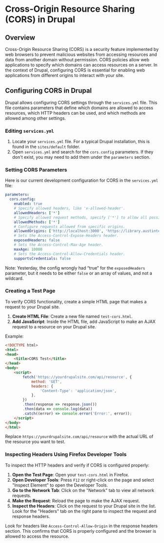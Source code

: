 
# Cross-Origin Resource Sharing (CORS) in Drupal

## Overview

Cross-Origin Resource Sharing (CORS) is a security feature implemented by web browsers to prevent malicious websites from accessing resources and data from another domain without permission. CORS policies allow web applications to specify which domains can access resources on a server. In the context of Drupal, configuring CORS is essential for enabling web applications from different origins to interact with your site.

## Configuring CORS in Drupal

Drupal allows configuring CORS settings through the `services.yml` file. This file contains parameters that define which domains are allowed to access resources, which HTTP headers can be used, and which methods are allowed among other settings.

### Editing `services.yml`

1. Locate your `services.yml` file. For a typical Drupal installation, this is found in the `sites/default` folder.
2. Open `services.yml` and search for the `cors.config` parameters. If they don't exist, you may need to add them under the `parameters` section.

### Setting CORS Parameters

Here is our current development configuration for CORS in the `services.yml` file:

```yaml
parameters:
  cors.config:
    enabled: true
    # Specify allowed headers, like 'x-allowed-header'.
    allowedHeaders: ['*']
    # Specify allowed request methods, specify ['*'] to allow all possible ones.
    allowedMethods: ['*']
    # Configure requests allowed from specific origins.
    allowedOrigins: ['http://localhost:3000', 'https://library.austintexas.gov']
    # Sets the Access-Control-Expose-Headers header.
    exposedHeaders: false
    # Sets the Access-Control-Max-Age header.
    maxAge: 10000
    # Sets the Access-Control-Allow-Credentials header.
    supportsCredentials: false
```

Note: Yesterday, the config wrongly had “true” for the `exposedHeaders` parameter, but it needs to be either `false` or an array of values, and not a wildcard.

### Creating a Test Page

To verify CORS functionality, create a simple HTML page that makes a request to your Drupal site.

1. **Create HTML File**: Create a new file named `test-cors.html`.
2. **Add JavaScript**: Inside the HTML file, add JavaScript to make an AJAX request to a resource on your Drupal site.

Example:

```html
<!DOCTYPE html>
<html>
<head>
    <title>CORS Test</title>
</head>
<body>
    <script>
        fetch('https://yourdrupalsite.com/api/resource', {
            method: 'GET',
            headers: {
                'Content-Type': 'application/json',
            },
        })
        .then(response => response.json())
        .then(data => console.log(data))
        .catch((error) => console.error('Error:', error));
    </script>
</body>
</html>
```

Replace `https://yourdrupalsite.com/api/resource` with the actual URL of the resource you want to test.

### Inspecting Headers Using Firefox Developer Tools

To inspect the HTTP headers and verify if CORS is configured properly:

1. **Open the Test Page**: Open your `test-cors.html` in Firefox.
2. **Open Developer Tools**: Press `F12` or right-click on the page and select "Inspect Element" to open the Developer Tools.
3. **Go to the Network Tab**: Click on the "Network" tab to view all network requests.
4. **Make the Request**: Reload the page to make the AJAX request.
5. **Inspect the Headers**: Click on the request to your Drupal site in the list. Look for the "Headers" tab on the right pane to inspect the request and response headers.

Look for headers like `Access-Control-Allow-Origin` in the response headers section. This confirms that CORS is properly configured and the browser is allowed to access the resource.
